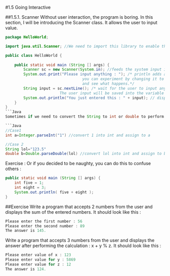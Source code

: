 ﻿#1.5 Going Interactive

##1.5.1. Scanner
Without user interaction, the program is boring. In this section, I will be introducing the Scanner class. It allows the user to input value. 
```Java
package HelloWorld;

import java.util.Scanner; //We need to import this library to enable the function.

public class HelloWorld {
	
	public static void main (String [] args) {
		Scanner sc = new Scanner(System.in); //feeds the system input into scanner.
		System.out.print("Please input anything : "); /* println adds a new line, while print doesn't.
							      you can experiment by changing it to println
							      and see what happens.*/
		String input = sc.nextLine(); /* wait for the user to input anything and press enter.
					    The user input will be saved into the variable input. */
		System.out.println("You just entered this : " + input); // display the value stored in input
	}
}
```Java
Sometimes if we need to convert the String to int or double to perform mathematical operation, we need to use Integer.parseInt( value ) or Double.parseDouble( value ) to convert, where the value should be a String value or String variable.

```Java
//Case1
int a=Integer.parseInt("1") //convert 1 into int and assign to a

//Case 2
String lol="123.5"
double b=Double.parseDouble(lol) //convert lol into int and assign to b
```
		
Exercise : Or if you decided to be naughty, you can do this to confuse others :
```Java
public static void main (String [] args) {
	int five = 1;
	int eight = 3;
	System.out.println( five + eight );
}
```

##Exercise
Write a program that accepts 2 numbers from the user and displays the sum of the entered numbers. It should look like this :
```Java
Please enter the first number : 56
Please enter the second number : 89
The answer is 145.
```

Write a program that accepts 3 numbers from the user and displays the answer after performing the calculation : x + y % z. It should look like this :
```Java
Please enter value of x : 123
Please enter value for y : 5869
Please enter value for z : 12
The answer is 124.
```